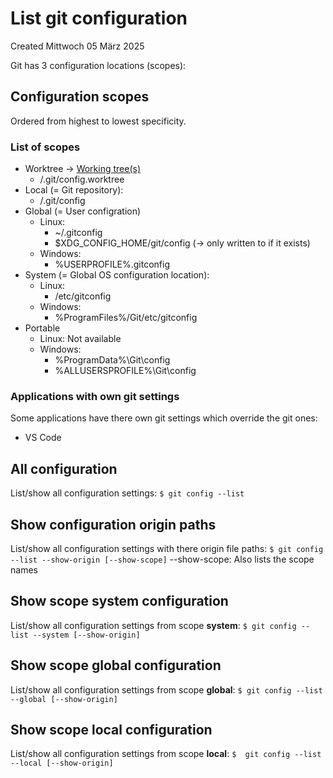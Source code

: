 # List git configuration
Created Mittwoch 05 März 2025

Git has 3 configuration locations (scopes):

Configuration scopes
--------------------
Ordered from highest to lowest specificity.
### List of scopes

* Worktree -> [Working tree(s)](https://git-scm.com/docs/git-worktree)
	* <Git repository>/.git/config.worktree
* Local (= Git repository): 
	* <Git repository>/.git/config
* Global (= User configration)
	* Linux:
		* ~/.gitconfig
		* $XDG_CONFIG_HOME/git/config (-> only written to if it exists)
	* Windows:
		* %USERPROFILE%\.gitconfig
* System (= Global OS configuration location): 
	* Linux: 
		* /etc/gitconfig
	* Windows: 
		* %ProgramFiles%/Git/etc/gitconfig
* Portable
	* Linux: Not available
	* Windows: 
		* %ProgramData%\Git\config
		* %ALLUSERSPROFILE%\Git\config

### Applications with own git settings
Some applications have there own git settings which override the git ones:

* VS Code


All configuration
-----------------
List/show all configuration settings:
``$ git config --list``

Show configuration origin paths
-------------------------------
List/show all configuration settings with there origin file paths:
``$ git config --list --show-origin [--show-scope]``
--show-scope:	Also lists the scope names

Show scope system configuration
-------------------------------
List/show all configuration settings from scope **system**:
``$ git config --list --system [--show-origin]``

Show scope global configuration
-------------------------------
List/show all configuration settings from scope **global**:
``$ git config --list --global [--show-origin]``

Show scope local configuration
------------------------------
List/show all configuration settings from scope **local**:
``$  git config --list --local [--show-origin]``

